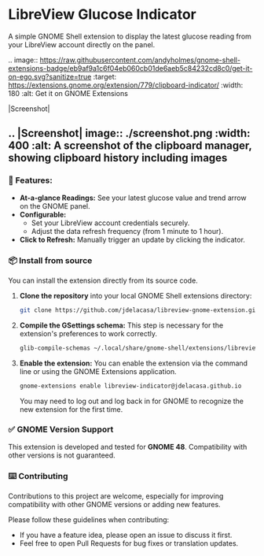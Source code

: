 # LibreView Glucose Indicator
A simple GNOME Shell extension to display the latest glucose reading from your LibreView account directly on the panel.

.. image:: https://raw.githubusercontent.com/andyholmes/gnome-shell-extensions-badge/eb9af9a1c6f04eb060cb01de6aeb5c84232cd8c0/get-it-on-ego.svg?sanitize=true
   :target: https://extensions.gnome.org/extension/779/clipboard-indicator/
   :width: 180
   :alt: Get it on GNOME Extensions

   
|Screenshot|

.. |Screenshot| image:: ./screenshot.png
  :width: 400
  :alt: A screenshot of the clipboard manager, showing clipboard history including images
---

### 🧰 Features:
*   **At-a-glance Readings:** See your latest glucose value and trend arrow on the GNOME panel.
*   **Configurable:**
    *   Set your LibreView account credentials securely.
    *   Adjust the data refresh frequency (from 1 minute to 1 hour).
*   **Click to Refresh:** Manually trigger an update by clicking the indicator.

### 📦 Install from source
You can install the extension directly from its source code.

1.  **Clone the repository** into your local GNOME Shell extensions directory:
    ```bash
    git clone https://github.com/jdelacasa/libreview-gnome-extension.git ~/.local/share/gnome-shell/extensions/libreview-indicator@jdelacasa.github.io
    ```

2.  **Compile the GSettings schema:**
    This step is necessary for the extension's preferences to work correctly.
    ```bash
    glib-compile-schemas ~/.local/share/gnome-shell/extensions/libreview-indicator@jdelacasa.github.io/schemas/
    ```

3.  **Enable the extension:**
    You can enable the extension via the command line or using the GNOME Extensions application.
    ```bash
    gnome-extensions enable libreview-indicator@jdelacasa.github.io
    ```
    You may need to log out and log back in for GNOME to recognize the new extension for the first time.

### ✅ GNOME Version Support
This extension is developed and tested for **GNOME 48**. Compatibility with other versions is not guaranteed.

### ⌨️ Contributing
Contributions to this project are welcome, especially for improving compatibility with other GNOME versions or adding new features.

Please follow these guidelines when contributing:
*   If you have a feature idea, please open an issue to discuss it first.
*   Feel free to open Pull Requests for bug fixes or translation updates.